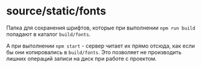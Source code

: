 # source/static/fonts

Папка для сохранения шрифтов, которые при выполнении `npm run build` попадают в каталог `build/fonts`.

А при выполнении `npm start` - сервер читает их прямо отсюда, как если бы они копировались в `build/fonts`. Это позволяет не производить лишних операций записи на диск при работе с проектом.
